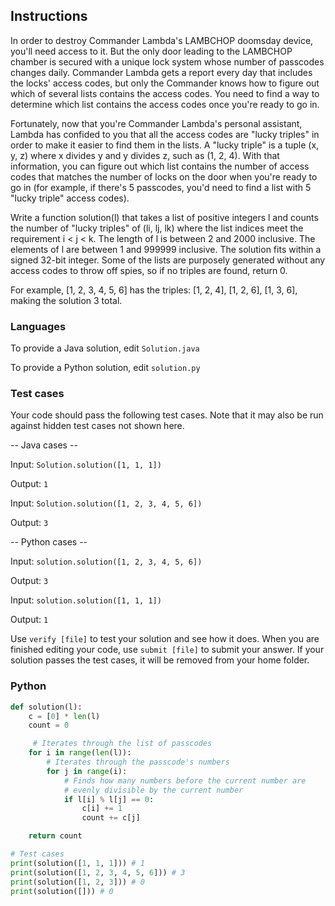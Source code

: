 
## Instructions

In order to destroy Commander Lambda's LAMBCHOP doomsday device, you'll need access to it. But the only door leading to the LAMBCHOP chamber is secured with a unique lock system whose number of passcodes changes daily. Commander Lambda gets a report every day that includes the locks' access codes, but only the Commander knows how to figure out which of several lists contains the access codes. You need to find a way to determine which list contains the access codes once you're ready to go in.

Fortunately, now that you're Commander Lambda's personal assistant, Lambda has confided to you that all the access codes are "lucky triples" in order to make it easier to find them in the lists. A "lucky triple" is a tuple (x, y, z) where x divides y and y divides z, such as (1, 2, 4). With that information, you can figure out which list contains the number of access codes that matches the number of locks on the door when you're ready to go in (for example, if there's 5 passcodes, you'd need to find a list with 5 "lucky triple" access codes).

Write a function solution(l) that takes a list of positive integers l and counts the number of "lucky triples" of (li, lj, lk) where the list indices meet the requirement i < j < k.  The length of l is between 2 and 2000 inclusive.  The elements of l are between 1 and 999999 inclusive.  The solution fits within a signed 32-bit integer. Some of the lists are purposely generated without any access codes to throw off spies, so if no triples are found, return 0.

For example, [1, 2, 3, 4, 5, 6] has the triples: [1, 2, 4], [1, 2, 6], [1, 3, 6], making the solution 3 total.

### Languages

To provide a Java solution, edit `Solution.java`

To provide a Python solution, edit `solution.py`

### Test cases

Your code should pass the following test cases.
Note that it may also be run against hidden test cases not shown here.

-- Java cases --

Input:
`Solution.solution([1, 1, 1])`

Output:
    `1`

Input:
`Solution.solution([1, 2, 3, 4, 5, 6])`

Output:
    `3`

-- Python cases --

Input:
`solution.solution([1, 2, 3, 4, 5, 6])`

Output:
    `3`

Input:
`solution.solution([1, 1, 1])`

Output:
    `1`

Use `verify [file]` to test your solution and see how it does. When you are finished editing your code, use `submit [file]` to submit your answer. If your solution passes the test cases, it will be removed from your home folder.

### Python

```py
def solution(l):
    c = [0] * len(l)
    count = 0

     # Iterates through the list of passcodes
    for i in range(len(l)):
        # Iterates through the passcode's numbers
        for j in range(i):
            # Finds how many numbers before the current number are
            # evenly divisible by the current number
            if l[i] % l[j] == 0:
                c[i] += 1
                count += c[j]

    return count

# Test cases
print(solution([1, 1, 1])) # 1
print(solution([1, 2, 3, 4, 5, 6])) # 3
print(solution([1, 2, 3])) # 0
print(solution([])) # 0
```
